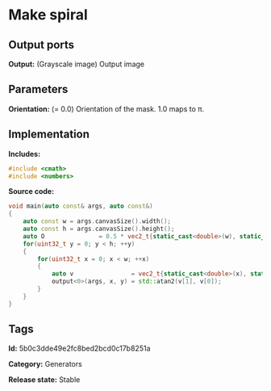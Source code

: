 # Make spiral


## Output ports

__Output:__ (Grayscale image) Output image

## Parameters

__Orientation:__ (= 0.0) Orientation of the mask. 1.0 maps to π.

## Implementation

__Includes:__

```c++
#include <cmath>
#include <numbers>
```

__Source code:__

```c++
void main(auto const& args, auto const&)
{
	auto const w = args.canvasSize().width();
	auto const h = args.canvasSize().height();
	auto O               = 0.5 * vec2_t{static_cast<double>(w), static_cast<double>(h)};
	for(uint32_t y = 0; y < h; ++y)
	{
		for(uint32_t x = 0; x < w; ++x)
		{
			auto v                = vec2_t{static_cast<double>(x), static_cast<double>(y)} - O;
			output<0>(args, x, y) = std::atan2(v[1], v[0]);
		}
	}
}
```

## Tags

__Id:__ 5b0c3dde49e2fc8bed2bcd0c17b8251a

__Category:__ Generators

__Release state:__ Stable